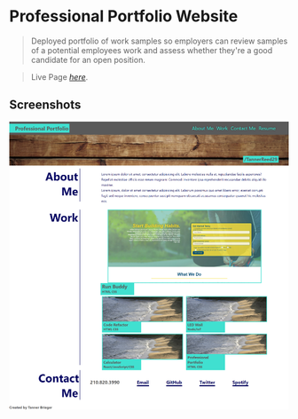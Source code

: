 # Professional Portfolio Website
> Deployed portfolio of work samples so employers can review samples of a potential employees work and assess whether they're a good candidate for an open position.


> Live Page [_here_](https://tannerreed29.github.io/Professional-Portfolio/).


## Screenshots
![Website Preview](./assets/images/Portfolio-Preview.png)
